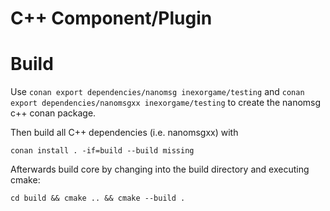 # C++ Component/Plugin

# Build


Use
`conan export dependencies/nanomsg inexorgame/testing`
and
`conan export dependencies/nanomsgxx inexorgame/testing`
to create the nanomsg c++ conan package.

Then build all C++ dependencies (i.e. nanomsgxx) with

`conan install . -if=build --build missing`


Afterwards build core by changing into the build directory and executing cmake:

`cd build && cmake .. && cmake --build .`
